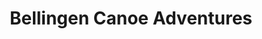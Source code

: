 ---
title: "Bellingen Canoe Adventures"
url: /fernmount-via-bellingen/bellingen-canoe-adventures/
shop: shop
---